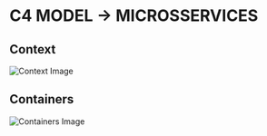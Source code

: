 # C4 MODEL -> MICROSSERVICES

## Context
![Context Image](./context-image.png)

## Containers
![Containers Image](./containers-image.png)
